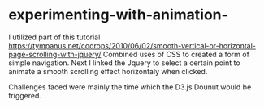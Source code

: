 # experimenting-with-animation-

I utilized part of this tutorial https://tympanus.net/codrops/2010/06/02/smooth-vertical-or-horizontal-page-scrolling-with-jquery/
Combined uses of CSS to created a form of simple navigation.
Next I linked the Jquery to select a certain point to animate a smooth scrolling effect horizontaly when clicked.

Challenges faced were mainly the time which the D3.js Dounut would be triggered. 
